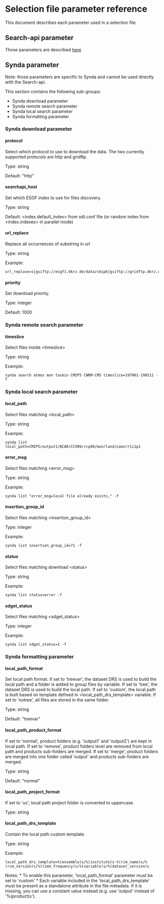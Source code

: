 # Selection file parameter reference

This document describes each parameter used in a selection file.

## Search-api parameter

Those parameters are described [here](https://github.com/ESGF/esgf.github.io/wiki/ESGF_Search_REST_API)

## Synda parameter

Note: those parameters are specific to Synda and cannot be used directly with the Search-api.

This section contains the following sub-groups:

* Synda download parameter
* Synda remote search parameter
* Synda local search parameter
* Synda formatting parameter

### Synda download parameter

#### protocol

Select which protocol to use to download the data. The two currently supported
protocols are http and gridftp.

Type: string

Default: "http"

#### searchapi_host

Set which ESGF index to use for files discovery.

Type: string

Default: &lt;index.default_index&gt; from sdt.conf file (or random index from &lt;index.indexes&gt; in parallel mode)

#### url_replace

Replace all occurrences of substring in url

Type: string

Example:

    url_replace=s|gsiftp://esgf1.dkrz.de/data/cmip6|gsiftp://gridftp.dkrz.de/pool/data/projects/cmip6|

#### priority

Set download priority.

Type: integer

Default: 1000

### Synda remote search parameter

#### timeslice

Select files inside &lt;timeslice&gt;

Type: string

Example:

    synda search atmos mon tasmin CMIP5 CNRM-CM5 timeslice=197001-198512 -f 

### Synda local search parameter

#### local_path

Select files matching &lt;local_path&gt;

Type: string

Example:

    synda list local_path=CMIP5/output1/NCAR/CCSM4/rcp60/mon/land/Lmon/r1i1p1

#### error_msg

Select files matching &lt;error_msg&gt;

Type: string

Example:

    synda list "error_msg=local file already exists," -f

#### insertion_group_id

Select files matching &lt;insertion_group_id&gt;

Type: integer

Example:

    synda list insertion_group_id=71 -f

#### status

Select files matching download &lt;status&gt;

Type: string

Example:

    synda list status=error -f

#### sdget_status

Select files matching &lt;sdget_status&gt;

Type: integer

Example:

    synda list sdget_status=1 -f

### Synda formatting parameter

#### local_path_format

Set local path format. If set to 'treevar', the dataset DRS is used to build the
local path and a folder is added to group files by variable. If set to 'tree',
the dataset DRS is used to build the local path. If set to 'custom', the local
path is built based on template defined in &lt;local_path_drs_template&gt; variable.
If set to 'notree', all files are stored in the same folder.

Type: string

Default: "treevar"

#### local_path_product_format

If set to 'normal', product folders (e.g. 'output1' and 'output2') are kept in
local path. If set to 'remove', product folders level are removed from local
path and products sub-folders are merged. If set to 'merge', product folders are
merged into one folder called 'output' and products sub-folders are merged.

Type: string

Default: "normal"

#### local_path_project_format

If set to 'uc', local path project folder is converted to uppercase.

Type: string

#### local_path_drs_template

Contain the local path custom template.

Type: string

Example:

    local_path_drs_template=%(ensemble)s/%(institute)s-%(rcm_name)s/%(rcm_version)s/%(time_frequency)s/%(variable)s/%(dataset_version)s

Notes:
    * To enable this parameter, 'local_path_format' parameter must be set to 'custom'
    * Each variable included in the 'local_path_drs_template' must be present
      as a standalone attribute in the file metadata. If it is missing, you can
      use a constant value instead (e.g. use 'output' instead of '%(product)s').
